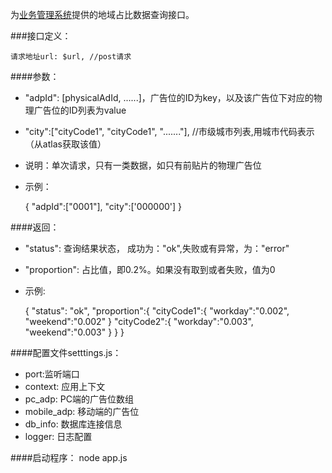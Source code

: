 为[业务管理系统](http://redmine.funshion.com/redmine/projects/bussiness/wiki)提供的地域占比数据查询接口。

###接口定义：

	请求地址url: $url, //post请求


####参数：
- "adpId": [physicalAdId, ......]，广告位的ID为key，以及该广告位下对应的物理广告位的ID列表为value
- "city":["cityCode1", "cityCode1", "......."], //市级城市列表,用城市代码表示（从atlas获取该值）
- 说明：单次请求，只有一类数据，如只有前贴片的物理广告位
- 示例：


	{
		"adpId":["0001"],
		"city":['000000']
	}

####返回：
- "status": 查询结果状态， 成功为："ok",失败或有异常，为："error"
- "proportion": 占比值，即0.2%。如果没有取到或者失败，值为0
- 示例:


	{
		"status": "ok",
		"proportion":{
				"cityCode1":{
					 "workday":"0.002",
					 "weekend":"0.002"
					}
				"cityCode2":{
					 "workday":"0.003",
					 "weekend":"0.003"
					}
		}
	}

####配置文件setttings.js：
- port:监听端口
- context: 应用上下文
- pc_adp: PC端的广告位数组
- mobile_adp: 移动端的广告位
- db_info: 数据库连接信息
- logger: 日志配置

####启动程序：
    node app.js


